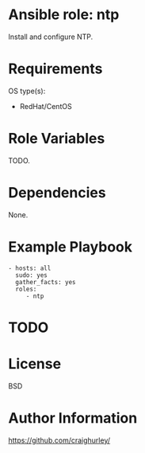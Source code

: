 Ansible role: ntp
=================

Install and configure NTP.

# Requirements

OS type(s):
- RedHat/CentOS

# Role Variables

TODO.

# Dependencies

None.

# Example Playbook

    - hosts: all
      sudo: yes
      gather_facts: yes
      roles:
         - ntp

# TODO

# License

BSD

# Author Information

https://github.com/craighurley/
